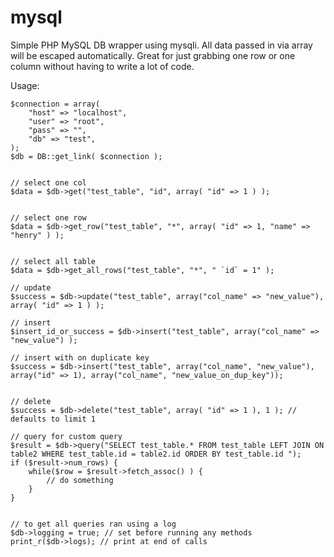 mysql
=====

Simple PHP MySQL DB wrapper using mysqli. All data passed in via array will be escaped automatically. Great for just grabbing one row or one column without having to write a lot of code.

Usage:

    $connection = array(
        "host" => "localhost",
        "user" => "root",
        "pass" => "",
        "db" => "test",
    );
    $db = DB::get_link( $connection );
    
    
    // select one col
    $data = $db->get("test_table", "id", array( "id" => 1 ) );
    
    
    // select one row
    $data = $db->get_row("test_table", "*", array( "id" => 1, "name" => "henry" ) );
    
    
    // select all table
    $data = $db->get_all_rows("test_table", "*", " `id` = 1" );
    
    // update
    $success = $db->update("test_table", array("col_name" => "new_value"), array( "id" => 1 ) );
    
    // insert
    $insert_id_or_success = $db->insert("test_table", array("col_name" => "new_value") );
    
    // insert with on duplicate key
    $success = $db->insert("test_table", array("col_name", "new_value"), array("id" => 1), array("col_name", "new_value_on_dup_key"));
    
    
    // delete
    $success = $db->delete("test_table", array( "id" => 1 ), 1 ); // defaults to limit 1
    
    // query for custom query
    $result = $db->query("SELECT test_table.* FROM test_table LEFT JOIN ON table2 WHERE test_table.id = table2.id ORDER BY test_table.id ");
    if ($result->num_rows) {
        while($row = $result->fetch_assoc() ) {
            // do something
        }
    }
    
    
    // to get all queries ran using a log
    $db->logging = true; // set before running any methods
    print_r($db->logs); // print at end of calls
    
    
    
